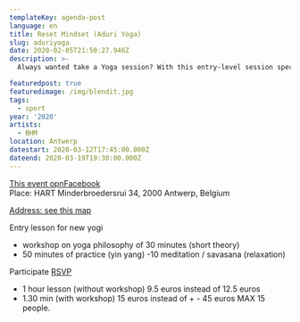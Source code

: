 ```yaml
---
templateKey: agenda-post
language: en
title: Reset Mindset (Aduri Yoga)
slug: aduriyoga
date: 2020-02-05T21:50:27.946Z
description: >-
  Always wanted take a Yoga session? With this entry-level session specifically for BHM, yogi Shana invites us out in her studio. We start with a workshop on yoga philosophy, after which we implement these exercises. We then conclude with a short meditation.

featuredpost: true
featuredimage: /img/blendit.jpg
tags:
  - sport
year: '2020'
artists:
  - BHM
location: Antwerp
datestart: 2020-03-12T17:45:00.000Z
dateend: 2020-03-19T19:30:00.000Z
---
```

[This event opnFacebook](https://www.facebook.com/events/845366059293136/)
<br/>
Place: HART
Minderbroedersrui 34, 2000 Antwerp, Belgium

[Address: see this map](https://g.page/HARTANTWERPEN?share)

Entry lesson for new yogi
- workshop on yoga philosophy of 30 minutes (short theory)
- 50 minutes of practice (yin yang)
-10 meditation / savasana (relaxation)

Participate
[RSVP](https://docs.google.com/forms/d/16esI0CaFi8wqcmI10Ghu_5NPVkc76dO3asblBYSwNMQ/viewform?fbclid=IwAR19iGLPPrfQPt75-rnIaNDZ4SMZ4HACQoSzKCj6sAy92tcbcf_epk2NUTw&edit_requested=true)

- 1 hour lesson (without workshop) 9.5 euros instead of 12.5 euros
- 1.30 min (with workshop) 15 euros instead of + - 45 euros
MAX 15 people.

